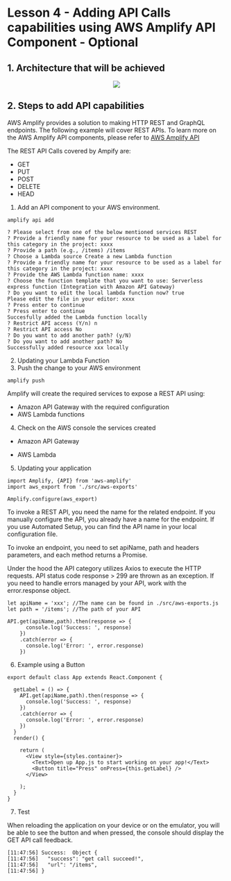 # Lesson 4 - Adding API Calls capabilities using AWS Amplify API Component - Optional

## 1. Architecture that will be achieved

<p align="center">
      <img src="../images/MobileWorkshop_API" />
</p>

## 2. Steps to add API capabilities

AWS Amplify provides a solution to making HTTP REST and GraphQL endpoints. The following example will cover REST APIs.
To learn more on the AWS Amplify API components, please refer to [AWS Amplify API](https://aws-amplify.github.io/amplify-js/media/api_guide)

The REST API Calls covered by Ampify are:
- GET
- PUT
- POST
- DELETE
- HEAD

1. Add an API component to your AWS environment.

```
amplify api add

? Please select from one of the below mentioned services REST
? Provide a friendly name for your resource to be used as a label for this category in the project: xxxx
? Provide a path (e.g., /items) /items
? Choose a Lambda source Create a new Lambda function
? Provide a friendly name for your resource to be used as a label for this category in the project: xxxx
? Provide the AWS Lambda function name: xxxx
? Choose the function template that you want to use: Serverless express function (Integration with Amazon API Gateway)
? Do you want to edit the local lambda function now? true
Please edit the file in your editor: xxxx
? Press enter to continue
? Press enter to continue
Succesfully added the Lambda function locally
? Restrict API access (Y/n) n
? Restrict API access No
? Do you want to add another path? (y/N)
? Do you want to add another path? No
Successfully added resource xxx locally
```
2. Updating your Lambda Function
3. Push the change to your AWS environment

```
amplify push
```

Amplify will create the required services to expose a REST API using:
- Amazon API Gateway with the required configuration
- AWS Lambda functions

4. Check on the AWS console the services created
- Amazon API Gateway

- AWS Lambda

5. Updating your application

```
import Amplify, {API} from 'aws-amplify'
import aws_export from './src/aws-exports'

Amplify.configure(aws_export)
```

To invoke a REST API, you need the name for the related endpoint. If you manually configure the API, you already have a name for the endpoint. If you use Automated Setup, you can find the API name in your local configuration file.

To invoke an endpoint, you need to set apiName, path and headers parameters, and each method returns a Promise.

Under the hood the API category utilizes Axios to execute the HTTP requests. API status code response > 299 are thrown as an exception. If you need to handle errors managed by your API, work with the error.response object.

```
let apiName = 'xxx'; //The name can be found in ./src/aws-exports.js
let path = '/items'; //The path of your API

API.get(apiName,path).then(response => {
      console.log('Success: ', response)
    })
    .catch(error => {
      console.log('Error: ', error.response)
    })
```

6. Example using a Button

```
export default class App extends React.Component {

  getLabel = () => {
    API.get(apiName,path).then(response => {
      console.log('Success: ', response)
    })
    .catch(error => {
      console.log('Error: ', error.response)
    })
  }
  render() {
    
    return (
      <View style={styles.container}>
        <Text>Open up App.js to start working on your app!</Text>
        <Button title="Press" onPress={this.getLabel} />
      </View>
      
    );
  }
}
```

7. Test

When reloading the application on your device or on the emulator, you will be able to see the button and when pressed, the console should display the GET API call feedback.

```
[11:47:56] Success:  Object {
[11:47:56]   "success": "get call succeed!",
[11:47:56]   "url": "/items",
[11:47:56] }
```
